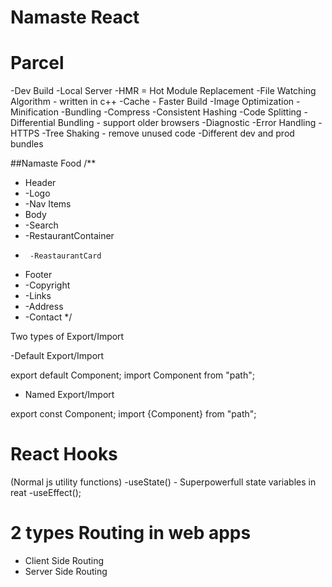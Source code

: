 # Namaste React

# Parcel
-Dev Build
-Local Server
-HMR = Hot Module Replacement
-File Watching Algorithm - written in c++
-Cache - Faster Build
-Image Optimization
-Minification
-Bundling
-Compress
-Consistent Hashing
-Code Splitting
-Differential Bundling - support older browsers
-Diagnostic 
-Error Handling
-HTTPS 
-Tree Shaking - remove unused code
-Different dev and prod bundles


##Namaste Food 
/**
 * Header
 *  -Logo
 *  -Nav Items
 * Body
 *  -Search
 *  -RestaurantContainer
 *      -ReastaurantCard
 * Footer
 *  -Copyright
 *  -Links
 *  -Address
 *  -Contact
 */

 Two types of Export/Import

-Default Export/Import

 export default Component;
 import Component from "path";

 - Named Export/Import

export const Component;
import {Component} from "path";

# React Hooks
(Normal js utility functions)
-useState() - Superpowerfull state variables in reat
-useEffect();

# 2 types Routing in web apps
- Client Side Routing
- Server Side Routing